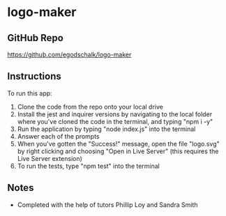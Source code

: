 # logo-maker

## GitHub Repo

https://github.com/egodschalk/logo-maker

## Instructions

To run this app:
1. Clone the code from the repo onto your local drive
2. Install the jest and inquirer versions by navigating to the local folder where you've cloned the code in the terminal, and typing "npm i -y"
3. Run the application by typing "node index.js" into the terminal
4. Answer each of the prompts
5. When you've gotten the "Success!" message, open the file "logo.svg" by right clicking and choosing "Open in Live Server" (this requires the Live Server extension)
6. To run the tests, type "npm test" into the terminal

## Notes

- Completed with the help of tutors Phillip Loy and Sandra Smith
